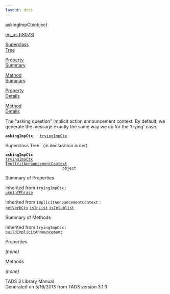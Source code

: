 ```yaml
---
layout: docs
---
```

<span class="title">askingImpCtx</span><span class="type">object</span>

[en_us.t](../file/en_us.t.html)\[[8073](../source/en_us.t.html#8073)\]

[Superclass  
Tree](#_SuperClassTree_)

[Property  
Summary](#_PropSummary_)

[Method  
Summary](#_MethodSummary_)

[Property  
Details](#_Properties_)

[Method  
Details](#_Methods_)



The "asking question" implicit action announcement context. By default,
we generate the message exactly the same way we do for the 'trying'
case.

**`askingImpCtx`**` :   `[`tryingImpCtx`](../object/tryingImpCtx.html)



<span id="_SuperClassTree_"></span>



<span class="hdln">Superclass Tree</span>   (in declaration order)



**`askingImpCtx`**  
[`tryingImpCtx`](../object/tryingImpCtx.html)  
[`ImplicitAnnouncementContext`](../object/ImplicitAnnouncementContext.html)  
`                         object`  
<span id="_PropSummary_"></span>



<span class="hdln">Summary of Properties</span>  





Inherited from `tryingImpCtx` :  
[`useInfPhrase`](../object/tryingImpCtx.html#useInfPhrase)

Inherited from `ImplicitAnnouncementContext` :  
[`getVerbCtx`](../object/ImplicitAnnouncementContext.html#getVerbCtx) [`isInList`](../object/ImplicitAnnouncementContext.html#isInList) [`isInSublist`](../object/ImplicitAnnouncementContext.html#isInSublist)

<span id="_MethodSummary_"></span>



<span class="hdln">Summary of Methods</span>  





Inherited from `tryingImpCtx` :  
[`buildImplicitAnnouncement`](../object/tryingImpCtx.html#buildImplicitAnnouncement)



<span id="_Properties_"></span>



<span class="hdln">Properties</span>  



*(none)* <span id="_Methods_"></span>



<span class="hdln">Methods</span>  



*(none)*



TADS 3 Library Manual  
Generated on 5/16/2013 from TADS version 3.1.3


